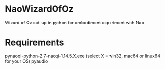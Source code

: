 # NaoWizardOfOz
Wizard of Oz set-up in python for embodiment experiment with Nao

# Requirements
pynaoqi-python-2.7-naoqi-1.14.5.X.exe (select X = win32, mac64 or linux64 for your OS)
pyaudio
